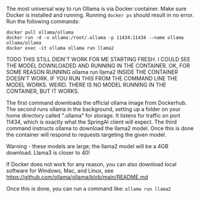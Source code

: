 
The most universal way to run Ollama is via Docker container.
Make sure Docker is installed and running.  Running `docker ps` should result in no error.
Run the following commands:
```
docker pull ollama/ollama
docker run -d -v ollama:/root/.ollama -p 11434:11434 --name ollama ollama/ollama
docker exec -it ollama ollama run llama2
```
TODO THIS STILL DIDN'T WORK FOR ME STARTING FRESH.  I COULD SEE THE MODEL DOWNLOADED AND RUNNING IN THE CONTAINER.
OK, FOR SOME REASON RUNNING ollama run llama2 INSIDE THE CONTAINER DOESN'T WORK.  IF YOU RUN THIS FROM THE COMMAND
LINE THE MODEL WORKS.  WEIRD.  THERE IS NO MODEL RUNNING IN THE CONTAINER, BUT IT WORKS.

The first command downloads the official ollama image from Dockerhub.
The second runs ollama in the background, setting up a folder on your home directory called ".ollama" for storage.  It listens for traffic on port 11434, which is exactly what the SpringAI client will expect.
The third command instructs ollama to download the llama2 model.  Once this is done the container will respond to requests targeting the given model. 

Warning - these models are large; the llama2 model will be a 4GB download.  Llama3 is closer to 40!

If Docker does not work for any reason, you can also download local software for Windows, Mac, and Linux, see https://github.com/ollama/ollama/blob/main/README.md

Once this is done, you can run a command like: `ollama run llama2`


